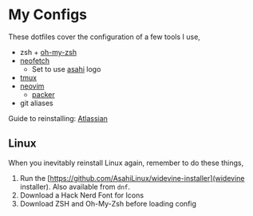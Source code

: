 # My Configs

These dotfiles cover the configuration of a few tools I use,

- zsh + [oh-my-zsh](https://github.com/ohmyzsh/ohmyzsh)
- [neofetch](https://github.com/dylanaraps/neofetch)
  - Set to use [asahi](https://asahilinux.org/) logo
- [tmux](https://github.com/tmux/tmux/wiki)
- [neovim](https://github.com/neovim/neovim)
  - [packer](https://github.com/wbthomason/packer.nvim)
- git aliases

Guide to reinstalling: [Atlassian](https://www.atlassian.com/git/tutorials/dotfiles)

## Linux

When you inevitably reinstall Linux again, remember to do these things,

1. Run the [https://github.com/AsahiLinux/widevine-installer](widevine installer). Also available from `dnf`.
2. Download a Hack Nerd Font for Icons
3. Download ZSH and Oh-My-Zsh before loading config
